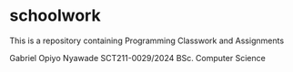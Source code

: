 # schoolwork
This is a repository containing Programming Classwork and Assignments

Gabriel Opiyo Nyawade
SCT211-0029/2024
BSc. Computer Science
